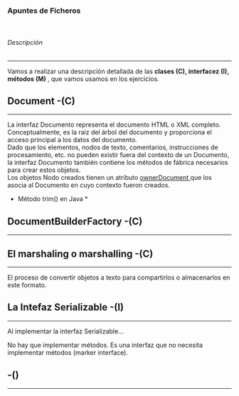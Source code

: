 ### Apuntes de Ficheros

<br>

###### Descripción
__________________________________
 Vamos a realizar una descripción detallada de las <strong> 
 clases (C), interfacez (I), métodos (M) </strong>, que vamos usamos en los ejercicios.
<br> 


##  Document -(C)
__________________________

La interfaz Documento representa el documento HTML o XML completo. Conceptualmente, es la raíz del árbol del documento y proporciona el acceso principal a los datos del documento. 
<br>
Dado que los elementos, nodos de texto, comentarios, instrucciones de procesamiento, etc. no pueden existir fuera del contexto de un Documento, la interfaz Documento también contiene los métodos de fábrica necesarios para crear estos objetos. 
<br>
Los objetos Nodo creados tienen un atributo <u> ownerDocument </u>  que los asocia al Documento en cuyo contexto fueron creados.

* Método trim() en Java *  <br> 




## DocumentBuilderFactory -(C)
________________________


##  El marshaling o marshalling -(C)
________________________

El proceso de convertir objetos a texto para compartirlos o almacenarlos en este formato.



## La Intefaz Serializable -(I)
________________________

Al implementar la interfaz Serializable...

No hay que implementar métodos. Es una interfaz que no necesita implementar métodos (marker interface).


## -()
________________________
